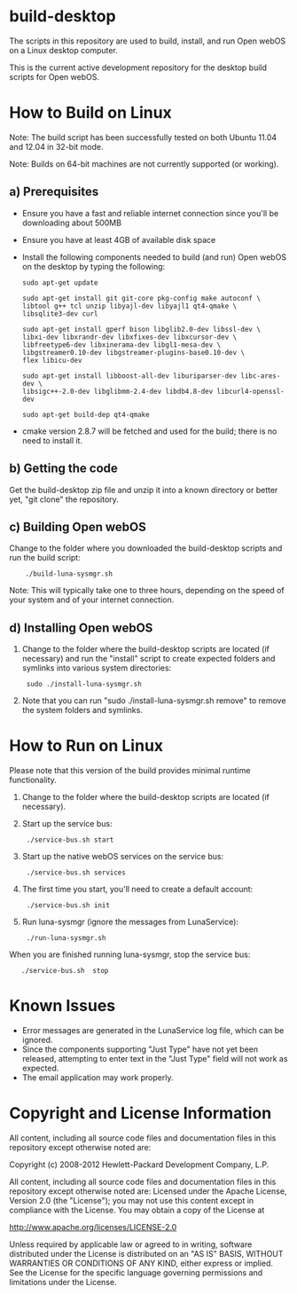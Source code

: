 build-desktop
=============

The scripts in this repository are used to build, install, and run Open webOS on a Linux desktop computer.
 
This is the current active development repository for the desktop build scripts for Open webOS.


How to Build on Linux
=====================

Note:  The build script has been successfully tested on both Ubuntu 11.04 and 12.04 in 32-bit mode.

Note:  Builds on 64-bit machines are not currently supported (or working).

a) Prerequisites
----------------

  * Ensure you have a fast and reliable internet connection since you'll be downloading about 500MB

  * Ensure you have at least 4GB of available disk space

  * Install the following components needed to build (and run) Open webOS on the desktop by typing the following:

        sudo apt-get update

        sudo apt-get install git git-core pkg-config make autoconf \
		libtool g++ tcl unzip libyajl-dev libyajl1 qt4-qmake \
		libsqlite3-dev curl

        sudo apt-get install gperf bison libglib2.0-dev libssl-dev \
		libxi-dev libxrandr-dev libxfixes-dev libxcursor-dev \
		libfreetype6-dev libxinerama-dev libgl1-mesa-dev \
		libgstreamer0.10-dev libgstreamer-plugins-base0.10-dev \
		flex libicu-dev

        sudo apt-get install libboost-all-dev liburiparser-dev libc-ares-dev \
		libsigc++-2.0-dev libglibmm-2.4-dev libdb4.8-dev libcurl4-openssl-dev

        sudo apt-get build-dep qt4-qmake

  * cmake version 2.8.7 will be fetched and used for the build; there is no need to install it.


b) Getting the code
-------------------

Get the build-desktop zip file and unzip it into a known directory or better yet, "git clone" the repository.
  
c) Building Open webOS
----------------------
 
Change to the folder where you downloaded the build-desktop scripts and run the build script:

        ./build-luna-sysmgr.sh

Note: This will typically take one to three hours, depending on the speed of your system and of your internet connection.

d) Installing Open webOS
------------------------

1) Change to the folder where the build-desktop scripts are located (if necessary) and run the "install" script to create expected folders and symlinks into various system directories:

        sudo ./install-luna-sysmgr.sh

2) Note that you can run "sudo ./install-luna-sysmgr.sh remove" to remove the system folders and symlinks.

How to Run on Linux
===================

Please note that this version of the build provides minimal runtime functionality.

1) Change to the folder where the build-desktop scripts are located (if necessary).

2) Start up the service bus:

        ./service-bus.sh start

3) Start up the native webOS services on the service bus:

        ./service-bus.sh services

4) The first time you start, you'll need to create a default account: 

        ./service-bus.sh init

5) Run luna-sysmgr   (ignore the messages from LunaService):

        ./run-luna-sysmgr.sh


When you are finished running luna-sysmgr, stop the service bus:

       ./service-bus.sh  stop

# Known Issues

  * Error messages are generated in the LunaService log file, which can be ignored.
  * Since the components supporting "Just Type" have not yet been released, attempting to enter text in the "Just Type" field will not work as expected.
  * The email application may work properly.

# Copyright and License Information

All content, including all source code files and documentation files in this repository except otherwise noted are: 

 Copyright (c) 2008-2012 Hewlett-Packard Development Company, L.P.

All content, including all source code files and documentation files in this repository except otherwise noted are:
Licensed under the Apache License, Version 2.0 (the "License");
you may not use this content except in compliance with the License.
You may obtain a copy of the License at

http://www.apache.org/licenses/LICENSE-2.0

Unless required by applicable law or agreed to in writing, software
distributed under the License is distributed on an "AS IS" BASIS,
WITHOUT WARRANTIES OR CONDITIONS OF ANY KIND, either express or implied.
See the License for the specific language governing permissions and
limitations under the License.

